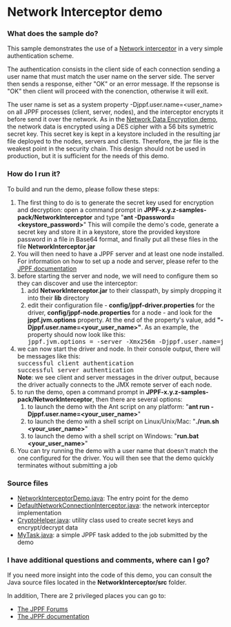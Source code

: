 # Network Interceptor demo

<h3>What does the sample do?</h3>
<p>This sample demonstrates the use of a <a href="https://www.jppf.org/doc/6.0/index.php?title=Network_interceptors">Network interceptor</a> in a very simple authentication scheme.
<p>The authentication consists in the client side of each connection sending a user name that must match the user name on the server side. The server then sends a response, either "OK" or an error message.
If the repsonse is "OK" then client will proceed with the conenction, otherwise it will exit.
<p>The user name is set as a system property -Djppf.user.name=&lt;user_name&gt; on all JPPF processes (client, server, nodes), and the interceptor encrypts it before send it over the network.
As in the <a href="../DataEncryption/Readme.html">Network Data Encryption demo</a>, the network data is encrypted using a DES cipher with a 56 bits symetric secret key.
This secret key is kept in a keystore included in the resulting jar file deployed to the nodes, servers and clients. Therefore, the jar file is the weakest point in the security chain.
This design should not be used in production, but it is sufficient for the needs of this demo.

<h3>How do I run it?</h3>
To build and run the demo, please follow these steps:
<ol class="samplesList">
  <li>The first thing to do is to generate the secret key used for encryption and decryption: open a command prompt in <b>JPPF-x.y.z-samples-pack/NetworkInterceptor</b> and type "<b>ant -Dpassword=&lt;keystore_password&gt;</b>"
    This will compile the demo's code, generate a secret key and store it in a keystore, store the provided keystore password in a file in Base64 format, and finally put all these files in the file <b>NetworkInterceptor.jar</b></li>
  <li>You will then need to have a JPPF server and at least one node installed. For information on how to set up a node and server, please refer to the <a href="https://www.jppf.org/doc/6.0/index.php?title=Introduction">JPPF documentation</a></li>
  <li>before starting the server and node, we will need to configure them so they can discover and use the interceptor:
    <ul class="samplesNestedList" style="list-style-type: hyphen">
      <li>add <b>NetworkInterceptor.jar</b> to their classpath, by simply dropping it into their <b>lib</b> directory</li>
      <li>edit their configuration file - <b>config/jppf-driver.properties</b> for the driver, <b>config/jppf-node.properties</b> for a node - and look for the <b>jppf.jvm.options</b> property.
        At the end of the property's value, add <b>"-Djppf.user.name=&lt;your_user_name&gt;"</b>. As an example, the property should now look like this:
<pre class="prettyprint lang-conf" style="margin: 0">
jppf.jvm.options = -server -Xmx256m -Djppf.user.name=jppf_user
</pre>
      </li>
    </ul>
  </li>
  <li>we can now start the driver and node. In their console output, there will be messages like this:
<pre class="prettyprint lang-text" style="margin: 0">
successful client authentication
successful server authentication
</pre>
    <b>Note</b>: we see client and server messages in the driver output, because the driver actually connects to the JMX remote server of each node.
  </li>
  <li>to run the demo, open a command prompt in <b>JPPF-x.y.z-samples-pack/NetworkInterceptor</b>, then there are several options:
    <ul class="samplesNestedList" style="list-style-type: hyphen">
      <li>to launch the demo with the Ant script on any platform: "<b>ant run -Djppf.user.name=&lt;your_user_name&gt;</b>"</li>
      <li>to launch the demo with a shell script on Linux/Unix/Mac: "<b>./run.sh &lt;your_user_name&gt;</b>"</li>
      <li>to launch the demo with a shell script on Windows: "<b>run.bat &lt;your_user_name&gt;</b>"</li>
    </ul>
  </li>
  <li>You can try running the demo with a user name that doesn't match the one configured for the driver. You will then see that the demo quickly terminates without submitting a job</li>
</ol>

<h3>Source files</h3>
<ul class="samplesList">
  <li><a href="src/org/jppf/example/interceptor/NetworkInterceptorDemo.java">NetworkInterceptorDemo.java</a>: The entry point for the demo</li>
  <li><a href="src/org/jppf/example/interceptor/DefaultNetworkConnectionInterceptor.java">DefaultNetworkConnectionInterceptor.java</a>: the network interceptor implementation</li>
  <li><a href="src/org/jppf/example/interceptor/CryptoHelper.java">CryptoHelper.java</a>: utility class used to create secret keys and encrypt/decrypt data</li>
  <li><a href="src/org/jppf/example/interceptor/MyTask.java">MyTask.java</a>: a simple JPPF task added to the job submitted by the demo</li>
</ul>

<h3>I have additional questions and comments, where can I go?</h3>
<p>If you need more insight into the code of this demo, you can consult the Java source files located in the <b>NetworkInterceptor/src</b> folder.
<p>In addition, There are 2 privileged places you can go to:
<ul>
  <li><a href="https://www.jppf.org/forums">The JPPF Forums</a></li>
  <li><a href="https://www.jppf.org/doc/6.0/">The JPPF documentation</a></li>
</ul>


